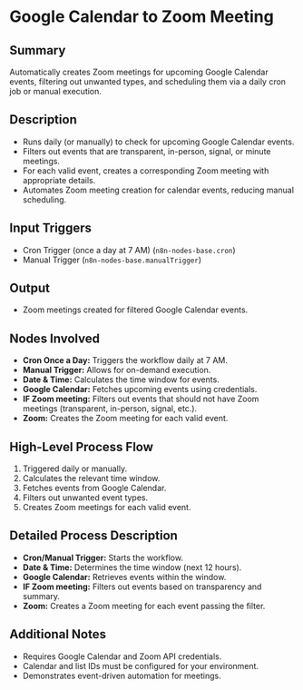 # Google Calendar to Zoom Meeting

## Summary
Automatically creates Zoom meetings for upcoming Google Calendar events, filtering out unwanted types, and scheduling them via a daily cron job or manual execution.

## Description
- Runs daily (or manually) to check for upcoming Google Calendar events.
- Filters out events that are transparent, in-person, signal, or minute meetings.
- For each valid event, creates a corresponding Zoom meeting with appropriate details.
- Automates Zoom meeting creation for calendar events, reducing manual scheduling.

## Input Triggers
- Cron Trigger (once a day at 7 AM) (`n8n-nodes-base.cron`)
- Manual Trigger (`n8n-nodes-base.manualTrigger`)

## Output
- Zoom meetings created for filtered Google Calendar events.

## Nodes Involved
- **Cron Once a Day:** Triggers the workflow daily at 7 AM.
- **Manual Trigger:** Allows for on-demand execution.
- **Date & Time:** Calculates the time window for events.
- **Google Calendar:** Fetches upcoming events using credentials.
- **IF Zoom meeting:** Filters out events that should not have Zoom meetings (transparent, in-person, signal, etc.).
- **Zoom:** Creates the Zoom meeting for each valid event.

## High-Level Process Flow
1. Triggered daily or manually.
2. Calculates the relevant time window.
3. Fetches events from Google Calendar.
4. Filters out unwanted event types.
5. Creates Zoom meetings for each valid event.

## Detailed Process Description
- **Cron/Manual Trigger:** Starts the workflow.
- **Date & Time:** Determines the time window (next 12 hours).
- **Google Calendar:** Retrieves events within the window.
- **IF Zoom meeting:** Filters out events based on transparency and summary.
- **Zoom:** Creates a Zoom meeting for each event passing the filter.

## Additional Notes
- Requires Google Calendar and Zoom API credentials.
- Calendar and list IDs must be configured for your environment.
- Demonstrates event-driven automation for meetings.
